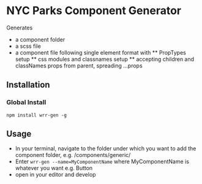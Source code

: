 # NYC Parks Component Generator

Generates 
* a component folder
* a scss file
* a component file following single element format with
** PropTypes setup
** css modules and classnames setup
** accepting children and classNames props from parent, spreading ...props

## Installation

### Global Install
```npm install wrr-gen -g```

## Usage

- In your terminal, navigate to the folder under which you want to add the component folder, e.g. /components/generic/
- Enter ```wrr-gen --name=MyComponentName``` where MyComponentName is whatever you want e.g. Button
- open in your editor and develop
